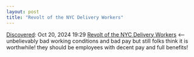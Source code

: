 ```yaml
---
layout: post
title: "Revolt of the NYC Delivery Workers"
---
```

[Discovered](http://rolandtanglao.com/2020/07/29/p1-blogthis-checkvist-list-links-to-blog/): Oct 20, 2024 19:29  [Revolt of the NYC Delivery Workers](https://www.curbed.com/article/nyc-delivery-workers.html) <-- unbelievably bad working conditions and bad pay but still folks think it is worthwhile! they should be employees with decent pay and full benefits!
